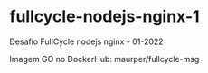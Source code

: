 # fullcycle-nodejs-nginx-1
Desafio FullCycle nodejs nginx - 01-2022

Imagem GO no DockerHub:
maurper/fullcycle-msg
